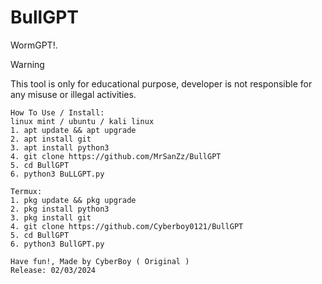 # BullGPT
WormGPT!.<br>
  
> [!WARNING]
> This tool is only for educational purpose, developer is not responsible for any misuse or illegal activities.

  
   
  
    How To Use / Install:
    linux mint / ubuntu / kali linux
    1. apt update && apt upgrade
    2. apt install git
    3. apt install python3
    4. git clone https://github.com/MrSanZz/BullGPT
    5. cd BullGPT
    6. python3 BuLLGPT.py
    
    Termux:
    1. pkg update && pkg upgrade
    2. pkg install python3
    3. pkg install git
    4. git clone https://github.com/Cyberboy0121/BullGPT
    5. cd BullGPT
    6. python3 BullGPT.py
    
    Have fun!, Made by CyberBoy ( Original )
    Release: 02/03/2024
  
</details>
